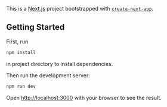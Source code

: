 This is a [Next.js](https://nextjs.org) project bootstrapped with [`create-next-app`](https://nextjs.org/docs/app/api-reference/cli/create-next-app).

## Getting Started

First, run 
```bash
npm install
``` 
in project directory to install dependencies.

Then run the development server:

```bash
npm run dev
```

Open [http://localhost:3000](http://localhost:3000) with your browser to see the result.

